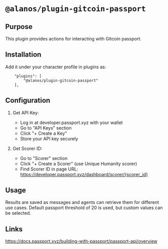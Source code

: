 # `@alanos/plugin-gitcoin-passport`

## Purpose

This plugin provides actions for interacting with Gitcoin passport.

## Installation

Add it under your character profile in plugins as:

```
    "plugins": [
        "@alanos/plugin-gitcoin-passport"
    ],
```

## Configuration

1. Get API Key:

   - Log in at developer.passport.xyz with your wallet
   - Go to "API Keys" section
   - Click "+ Create a Key"
   - Store your API key securely

2. Get Scorer ID:
   - Go to "Scorer" section
   - Click "+ Create a Scorer" (use Unique Humanity scorer)
   - Find Scorer ID in page URL: https://developer.passport.xyz/dashboard/scorer/{scorer_id}

## Usage

Results are saved as messages and agents can retrieve them for different use cases. Default passport threshold of 20 is used, but custom values can be selected.

## Links

https://docs.passport.xyz/building-with-passport/passport-api/overview
